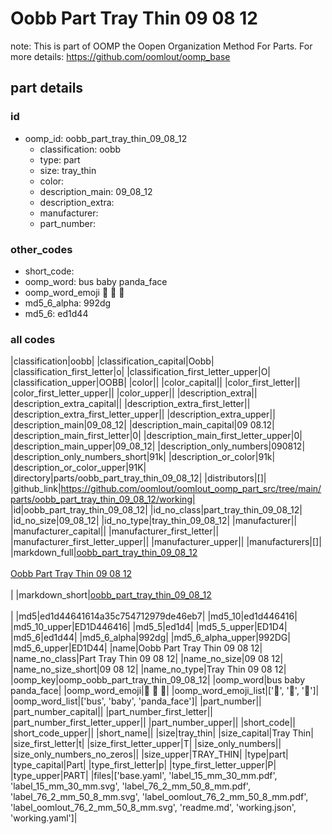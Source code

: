 # Oobb Part Tray Thin 09 08 12  

note: This is part of OOMP the Oopen Organization Method For Parts. For more details: https://github.com/oomlout/oomp_base

##  part details





### id
* oomp_id: oobb_part_tray_thin_09_08_12
  * classification: oobb
  * type: part
  * size: tray_thin
  * color: 
  * description_main: 09_08_12
  * description_extra: 
  * manufacturer: 
  * part_number: 

### other_codes
* short_code: 
* oomp_word: bus baby panda_face
* oomp_word_emoji :bus: :baby: :panda_face:
* md5_6_alpha: 992dg
* md5_6: ed1d44

### all codes 
|classification|oobb|
|classification_capital|Oobb|
|classification_first_letter|o|
|classification_first_letter_upper|O|
|classification_upper|OOBB|
|color||
|color_capital||
|color_first_letter||
|color_first_letter_upper||
|color_upper||
|description_extra||
|description_extra_capital||
|description_extra_first_letter||
|description_extra_first_letter_upper||
|description_extra_upper||
|description_main|09_08_12|
|description_main_capital|09 08.12|
|description_main_first_letter|0|
|description_main_first_letter_upper|0|
|description_main_upper|09_08_12|
|description_only_numbers|090812|
|description_only_numbers_short|91k|
|description_or_color|91k|
|description_or_color_upper|91K|
|directory|parts/oobb_part_tray_thin_09_08_12|
|distributors|[]|
|github_link|https://github.com/oomlout/oomlout_oomp_part_src/tree/main/parts/oobb_part_tray_thin_09_08_12/working|
|id|oobb_part_tray_thin_09_08_12|
|id_no_class|part_tray_thin_09_08_12|
|id_no_size|09_08_12|
|id_no_type|tray_thin_09_08_12|
|manufacturer||
|manufacturer_capital||
|manufacturer_first_letter||
|manufacturer_first_letter_upper||
|manufacturer_upper||
|manufacturers|[]|
|markdown_full|[oobb_part_tray_thin_09_08_12](https://github.com/oomlout/oomlout_oomp_part_src/tree/main/parts/oobb_part_tray_thin_09_08_12/working)<br>[](https://github.com/oomlout/oomlout_oomp_part_src/tree/main/parts/oobb_part_tray_thin_09_08_12/working)<br>[Oobb Part Tray Thin 09 08 12](https://github.com/oomlout/oomlout_oomp_part_src/tree/main/parts/oobb_part_tray_thin_09_08_12/working)<br><br>|
|markdown_short|[oobb_part_tray_thin_09_08_12](https://github.com/oomlout/oomlout_oomp_part_src/tree/main/parts/oobb_part_tray_thin_09_08_12/working)<br><br>|
|md5|ed1d44641614a35c754712979de46eb7|
|md5_10|ed1d446416|
|md5_10_upper|ED1D446416|
|md5_5|ed1d4|
|md5_5_upper|ED1D4|
|md5_6|ed1d44|
|md5_6_alpha|992dg|
|md5_6_alpha_upper|992DG|
|md5_6_upper|ED1D44|
|name|Oobb Part Tray Thin 09 08 12|
|name_no_class|Part Tray Thin 09 08 12|
|name_no_size|09 08 12|
|name_no_size_short|09 08 12|
|name_no_type|Tray Thin 09 08 12|
|oomp_key|oomp_oobb_part_tray_thin_09_08_12|
|oomp_word|bus baby panda_face|
|oomp_word_emoji|:bus: :baby: :panda_face:|
|oomp_word_emoji_list|[':bus:', ':baby:', ':panda_face:']|
|oomp_word_list|['bus', 'baby', 'panda_face']|
|part_number||
|part_number_capital||
|part_number_first_letter||
|part_number_first_letter_upper||
|part_number_upper||
|short_code||
|short_code_upper||
|short_name||
|size|tray_thin|
|size_capital|Tray Thin|
|size_first_letter|t|
|size_first_letter_upper|T|
|size_only_numbers||
|size_only_numbers_no_zeros||
|size_upper|TRAY_THIN|
|type|part|
|type_capital|Part|
|type_first_letter|p|
|type_first_letter_upper|P|
|type_upper|PART|
|files|['base.yaml', 'label_15_mm_30_mm.pdf', 'label_15_mm_30_mm.svg', 'label_76_2_mm_50_8_mm.pdf', 'label_76_2_mm_50_8_mm.svg', 'label_oomlout_76_2_mm_50_8_mm.pdf', 'label_oomlout_76_2_mm_50_8_mm.svg', 'readme.md', 'working.json', 'working.yaml']|
